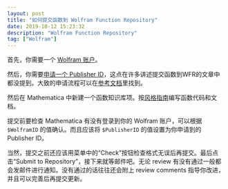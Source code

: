 ```yaml
---
layout: post
title: "如何提交函数到 Wolfram Function Repository"
date: 2019-10-12 15:23:32
description: "Wolfram Function Repository"
tag: ["Wolfram"]
---
```


首先，你需要一个 [Wolfram 账户](https://account.wolfram.com/)。

然后，你需要[申请一个 Publisher ID](https://datarepository.wolframcloud.com/request-publisher-id)，这点在许多讲述提交函数到WFR的文章中都没提到。大致的申请流程可以在[参考文档](https://reference.wolfram.com/language/workflow/AcquireAResourceSystemPublisherID.html)里找到。

然后在 Mathematica 中新建一个函数知识库项。按[风格指南](https://resources.wolframcloud.com/FunctionRepository/style-guidelines)编写函数代码和文档。

提交前要检查 Mathematica 有没有登录到你的 Wolfram 账户，可以根据 `$WolframID` 的值确认。而且应该将 `$PublisherID` 的值设置为你申请到的 Publisher ID。

当然，提交之前还应该用菜单中的“Check”按钮检查格式无误后再提交。最后点击“Submit to Repository”，接下来就等邮件吧。无论 review 有没有通过一般都会发邮件进行通知。没有通过的话往往还会附上 review comments 指导你改进，并且可以完善后再提交更新。
